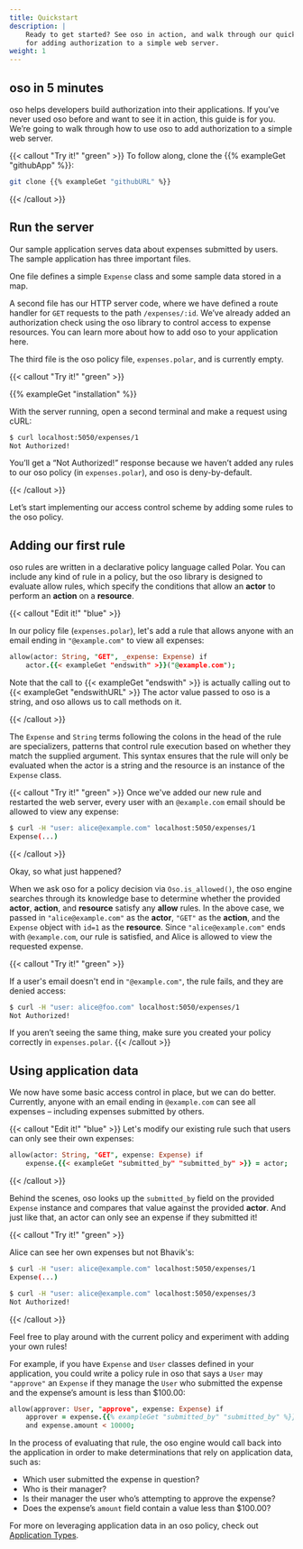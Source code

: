 ```yaml
---
title: Quickstart
description: |
    Ready to get started? See oso in action, and walk through our quick tutorial
    for adding authorization to a simple web server.
weight: 1
---
```


## oso in 5 minutes

oso helps developers build authorization into their applications. If you’ve
never used oso before and want to see it in action, this guide is for you.
We’re going to walk through how to use oso to add authorization to a simple web
server.

{{< callout "Try it!" "green" >}}
To follow along, clone the {{% exampleGet "githubApp" %}}:

```bash
git clone {{% exampleGet "githubURL" %}}
```
{{< /callout >}}

## Run the server

Our sample application serves data about expenses submitted by users. The
sample application has three important files.

One file defines a simple `Expense` class and some sample data stored in a
map.

A second file has our HTTP server code, where we have defined a route handler
for `GET` requests to the path `/expenses/:id`. We’ve already added an
authorization check using the oso library to
control access to expense resources. You can learn more about how to add oso to
your application here.

The third file is the oso policy file, `expenses.polar`, and is currently
empty.

{{< callout "Try it!" "green" >}}

{{% exampleGet "installation" %}}

With the server running, open a
second terminal and make a request using cURL:

```bash
$ curl localhost:5050/expenses/1
Not Authorized!
```

You’ll get a “Not Authorized!” response because we haven’t added any rules to
our oso policy (in `expenses.polar`), and oso is deny-by-default.

{{< /callout >}}

Let’s start implementing our access control scheme by adding some rules to the
oso policy.

## Adding our first rule

oso rules are written in a declarative policy language called Polar. You can
include any kind of rule in a policy, but the oso library is designed to
evaluate allow rules, which specify the conditions that
allow an **actor** to perform an **action** on a **resource**.

{{< callout "Edit it!" "blue" >}}

In our policy file (`expenses.polar`), let's add a rule that allows
anyone with an email ending in `"@example.com"` to view all expenses:

```prolog
allow(actor: String, "GET", _expense: Expense) if
    actor.{{< exampleGet "endswith" >}}("@example.com");
```

Note that the call to {{< exampleGet "endswith" >}} is actually calling out to {{< exampleGet "endswithURL" >}} The actor value passed to oso is a string, and oso allows us to call methods on it.

{{< /callout >}}

The `Expense` and `String` terms following the colons in the head of the
rule are specializers, patterns that control rule
execution based on whether they match the supplied argument. This syntax
ensures that the rule will only be evaluated when the actor is a string and
the resource is an instance of the `Expense` class.

{{< callout "Try it!" "green" >}}
Once we've added our new rule and restarted the web server, every user with
an ``@example.com`` email should be allowed to view any expense:

```bash
$ curl -H "user: alice@example.com" localhost:5050/expenses/1
Expense(...)
```
{{< /callout >}}


Okay, so what just happened?

When we ask oso for a policy decision via `Oso.is_allowed()`, the oso engine
searches through its knowledge base to determine whether the provided
**actor**, **action**, and **resource** satisfy any **allow** rules. In the
above case, we passed in `"alice@example.com"` as the **actor**, `"GET"` as
the **action**, and the `Expense` object with `id=1` as the **resource**.
Since `"alice@example.com"` ends with `@example.com`, our rule is
satisfied, and Alice is allowed to view the requested expense.

{{< callout "Try it!" "green" >}}

If a user's email doesn't end in `"@example.com"`, the rule fails, and
they are denied access:

```bash
$ curl -H "user: alice@foo.com" localhost:5050/expenses/1
Not Authorized!
```
If you aren’t seeing the same thing, make sure you created your policy
correctly in `expenses.polar`.
{{< /callout >}}


## Using application data

We now have some basic access control in place, but we can do better.
Currently, anyone with an email ending in `@example.com` can see all expenses
– including expenses submitted by others.

{{< callout "Edit it!" "blue" >}}
Let's modify our existing rule such that users can only see their own
expenses:

```prolog
allow(actor: String, "GET", expense: Expense) if
    expense.{{< exampleGet "submitted_by" "submitted_by" >}} = actor;
```
{{< /callout >}}


Behind the scenes, oso looks up the `submitted_by` field on the provided
`Expense` instance and compares that value against the provided **actor**.
And just like that, an actor can only see an expense if they submitted it!

{{< callout "Try it!" "green" >}}

Alice can see her own expenses but not Bhavik's:

```bash
$ curl -H "user: alice@example.com" localhost:5050/expenses/1
Expense(...)
```

```bash
$ curl -H "user: alice@example.com" localhost:5050/expenses/3
Not Authorized!
```
{{< /callout >}}


Feel free to play around with the current policy and experiment with adding
your own rules!

For example, if you have `Expense` and `User` classes defined in your
application, you could write a policy rule in oso that says a `User` may
`"approve"` an `Expense` if they manage the `User` who submitted the
expense and the expense’s amount is less than $100.00:

```prolog
allow(approver: User, "approve", expense: Expense) if
    approver = expense.{{% exampleGet "submitted_by" "submitted_by" %}}.manager
    and expense.amount < 10000;
```

In the process of evaluating that rule, the oso engine would call back into the
application in order to make determinations that rely on application data, such
as:


* Which user submitted the expense in question?
* Who is their manager?
* Is their manager the user who’s attempting to approve the expense?
* Does the expense’s `amount` field contain a value less than $100.00?

For more on leveraging application data in an oso policy, check out
[Application Types](application-types).

